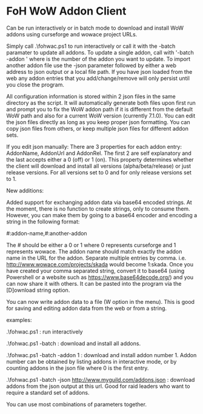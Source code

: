 # FoH WoW Addon Client

Can be run interactively or in batch mode to download and install WoW addons using curseforge and wowace project URLs.

Simply call .\fohwac.ps1 to run interactively or call it with the -batch paramater to update all addons. To update a single addon, call with '-batch -addon <number>' where <number> is the number of the addon you want to update. To import another addon file use the -json parameter followed by either a web address to json output or a local file path. If you have json loaded from the web any addon entries that you add/change/remove will only persist until you close the program. 

All configuration information is stored within 2 json files in the same directory as the script. It will automatically generate both files upon first run and prompt you to fix the WoW addon path if it is different from the default WoW path and also for a current WoW version (currently 7.1.0). You can edit the json files directly as long as you keep proper json formatting. You can copy json files from others, or keep multiple json files for different addon sets.

If you edit json manually: There are 3 properties for each addon entry: AddonName, AddonUrl and AddonRel. The first 2 are self explanatory and the last accepts either a 0 (off) or 1 (on). This property determines whether the client will download and install all versions (alpha/beta/release) or just release versions. For all versions set to 0 and for only release versions set to 1.

New additions:

Added support for exchanging addon data via base64 encoded strings. At the moment, there is no function to create strings, only to consume them. However, you can make them by going to a base64 encoder and encoding a string in the following format:

#:addon-name,#:another-addon

The # should be either a 0 or 1 where 0 represents curseforge and 1 represents wowace. The addon name should match exactly the addon name in the URL for the addon. Separate multiple entries by comma. i.e. http://www.wowace.com/projects/skada would become 1:skada. Once you have created your comma separated string, convert it to base64 (using Powershell or a website such as https://www.base64decode.org/) and you can now share it with others. It can be pasted into the program via the [D]ownload string option.

You can now write addon data to a file (W option in the menu). This is good for saving and editing addon data from the web or from a string.

examples:

.\fohwac.ps1 : run interactively

.\fohwac.ps1 -batch : download and install all addons.

.\fohwac.ps1 -batch -addon 1 : download and install addon number 1. Addon number can be obtained by listing addons in interactive mode, or by counting addons in the json file where 0 is the first entry.

.\fohwac.ps1 -batch -json http://www.myguild.com/addons.json : download addons from the json output at this url. Good for raid leaders who want to require a standard set of addons.


You can use most combinations of parameters together.
